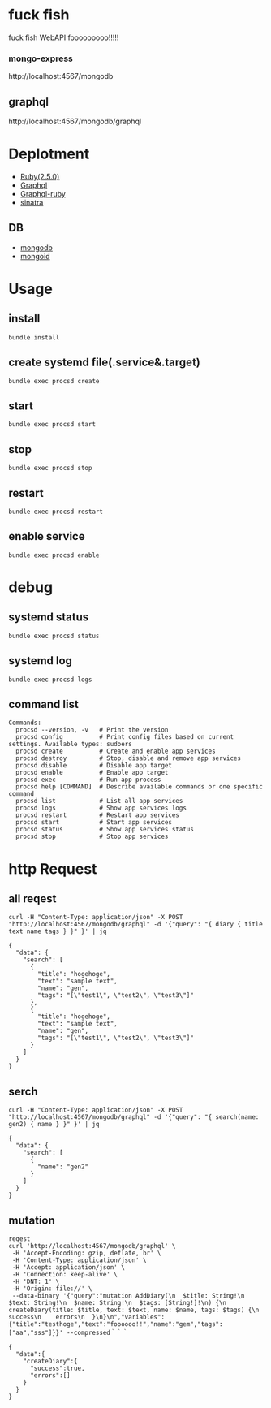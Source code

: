 # fuck fish
fuck fish WebAPI
fooooooooo!!!!!

### mongo-express
http://localhost:4567/mongodb

## graphql
http://localhost:4567/mongodb/graphql

# Deplotment
- [Ruby(2.5.0)](https://www.ruby-lang.org/ja/)
- [Graphql](https://graphql.org/)
- [Graphql-ruby](https://graphql-ruby.org/)
- [sinatra](http://sinatrarb.com/)

## DB
- [mongodb](https://www.mongodb.com/)
- [mongoid](https://docs.mongodb.com/mongoid/current/)



# Usage

## install
```
bundle install
```


## create systemd file(.service&.target)
```
bundle exec procsd create
```

## start
```
bundle exec procsd start
```

## stop
```
bundle exec procsd stop
```


## restart
```
bundle exec procsd restart
```

## enable service
```
bundle exec procsd enable
```

# debug

## systemd status
```
bundle exec procsd status
```

## systemd log
```
bundle exec procsd logs
```

## command list
```
Commands:
  procsd --version, -v   # Print the version
  procsd config          # Print config files based on current settings. Available types: sudoers
  procsd create          # Create and enable app services
  procsd destroy         # Stop, disable and remove app services
  procsd disable         # Disable app target
  procsd enable          # Enable app target
  procsd exec            # Run app process
  procsd help [COMMAND]  # Describe available commands or one specific command
  procsd list            # List all app services
  procsd logs            # Show app services logs
  procsd restart         # Restart app services
  procsd start           # Start app services
  procsd status          # Show app services status
  procsd stop            # Stop app services
```

# http Request

## all reqest
```
curl -H "Content-Type: application/json" -X POST "http://localhost:4567/mongodb/graphql" -d '{"query": "{ diary { title text name tags } }" }' | jq
```

```
{
  "data": {
    "search": [
      {
        "title": "hogehoge",
        "text": "sample text",
        "name": "gen",
        "tags": "[\"test1\", \"test2\", \"test3\"]"
      },
      {
        "title": "hogehoge",
        "text": "sample text",
        "name": "gen",
        "tags": "[\"test1\", \"test2\", \"test3\"]"
      }
    ]
  }
}

```

## serch
```
curl -H "Content-Type: application/json" -X POST "http://localhost:4567/mongodb/graphql" -d '{"query": "{ search(name: gen2) { name } }" }' | jq
```

```
{
  "data": {
    "search": [
      {
        "name": "gen2"
      }
    ]
  }
}
```
## mutation
```
reqest
curl 'http://localhost:4567/mongodb/graphql' \
 -H 'Accept-Encoding: gzip, deflate, br' \
 -H 'Content-Type: application/json' \
 -H 'Accept: application/json' \
 -H 'Connection: keep-alive' \
 -H 'DNT: 1' \
 -H 'Origin: file://' \
 --data-binary '{"query":"mutation AddDiary(\n  $title: String!\n  $text: String!\n  $name: String!\n  $tags: [String!]!\n) {\n  createDiary(title: $title, text: $text, name: $name, tags: $tags) {\n    success\n    errors\n  }\n}\n","variables":{"title":"testhoge","text":"foooooo!!","name":"gem","tags":["aa","sss"]}}' --compressed｀｀｀
```

```
{
  "data":{
    "createDiary":{
      "success":true,
      "errors":[]
    }
  }
}
```
